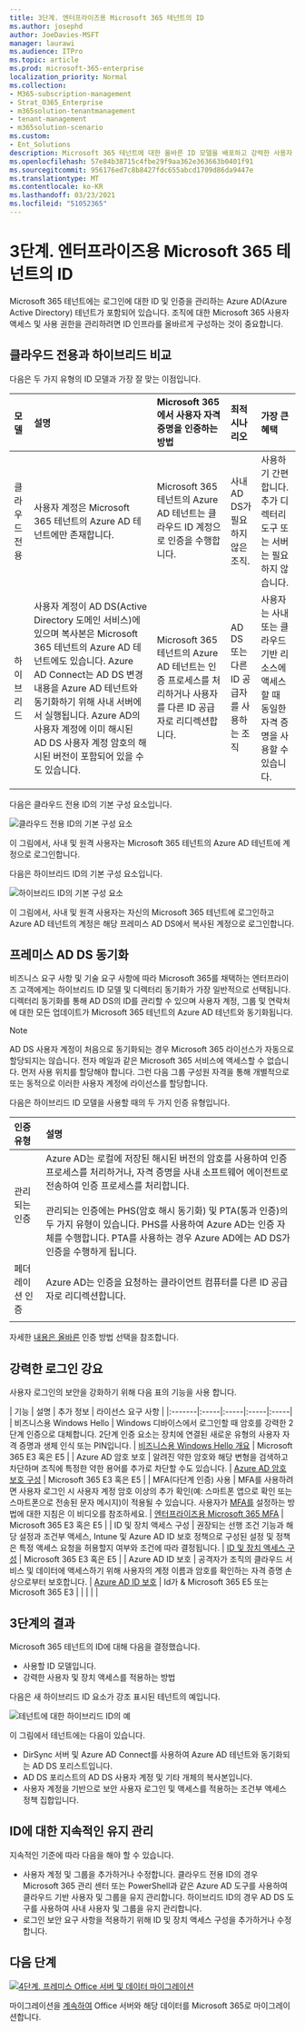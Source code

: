 ```yaml
---
title: 3단계. 엔터프라이즈용 Microsoft 365 테넌트의 ID
ms.author: josephd
author: JoeDavies-MSFT
manager: laurawi
ms.audience: ITPro
ms.topic: article
ms.prod: microsoft-365-enterprise
localization_priority: Normal
ms.collection:
- M365-subscription-management
- Strat_O365_Enterprise
- m365solution-tenantmanagement
- tenant-management
- m365solution-scenario
ms.custom:
- Ent_Solutions
description: Microsoft 365 테넌트에 대한 올바른 ID 모델을 배포하고 강력한 사용자 로그인을 적용합니다.
ms.openlocfilehash: 57e84b38715c4fbe29f9aa362e363663b0401f91
ms.sourcegitcommit: 956176ed7c8b8427fdc655abcd1709d86da9447e
ms.translationtype: MT
ms.contentlocale: ko-KR
ms.lasthandoff: 03/23/2021
ms.locfileid: "51052365"
---
```

# <a name="step-3-identity-for-your-microsoft-365-for-enterprise-tenants"></a>3단계. 엔터프라이즈용 Microsoft 365 테넌트의 ID

Microsoft 365 테넌트에는 로그인에 대한 ID 및 인증을 관리하는 Azure AD(Azure Active Directory) 테넌트가 포함되어 있습니다. 조직에 대한 Microsoft 365 사용자 액세스 및 사용 권한을 관리하려면 ID 인프라를 올바르게 구성하는 것이 중요합니다.

## <a name="cloud-only-vs-hybrid"></a>클라우드 전용과 하이브리드 비교

다음은 두 가지 유형의 ID 모델과 가장 잘 맞는 이점입니다.


| 모델 | 설명 | Microsoft 365에서 사용자 자격 증명을 인증하는 방법 | 최적 시나리오 | 가장 큰 혜택 |
|:-------|:-----|:-----|:-----|:-----|
| 클라우드 전용 | 사용자 계정은 Microsoft 365 테넌트의 Azure AD 테넌트에만 존재합니다. | Microsoft 365 테넌트의 Azure AD 테넌트는 클라우드 ID 계정으로 인증을 수행합니다. | 사내 AD DS가 필요하지 않은 조직. | 사용하기 간편합니다. 추가 디렉터리 도구 또는 서버는 필요하지 않습니다. |
| 하이브리드 |  사용자 계정이 AD DS(Active Directory 도메인 서비스)에 있으며 복사본은 Microsoft 365 테넌트의 Azure AD 테넌트에도 있습니다. Azure AD Connect는 AD DS 변경 내용을 Azure AD 테넌트와 동기화하기 위해 사내 서버에서 실행됩니다. Azure AD의 사용자 계정에 이미 해시된 AD DS 사용자 계정 암호의 해시된 버전이 포함되어 있을 수도 있습니다. | Microsoft 365 테넌트의 Azure AD 테넌트는 인증 프로세스를 처리하거나 사용자를 다른 ID 공급자로 리디렉션합니다. | AD DS 또는 다른 ID 공급자를 사용하는 조직 | 사용자는 사내 또는 클라우드 기반 리소스에 액세스할 때 동일한 자격 증명을 사용할 수 있습니다. |
||||||

다음은 클라우드 전용 ID의 기본 구성 요소입니다.
 
![클라우드 전용 ID의 기본 구성 요소](../media/about-microsoft-365-identity/cloud-only-identity.png)

이 그림에서, 사내 및 원격 사용자는 Microsoft 365 테넌트의 Azure AD 테넌트에 계정으로 로그인합니다.

다음은 하이브리드 ID의 기본 구성 요소입니다.

![하이브리드 ID의 기본 구성 요소](../media/about-microsoft-365-identity/hybrid-identity.png)

이 그림에서, 사내 및 원격 사용자는 자신의 Microsoft 365 테넌트에 로그인하고 Azure AD 테넌트의 계정은 해당 프레미스 AD DS에서 복사된 계정으로 로그인합니다.

## <a name="synchronizing-your-on-premises-ad-ds"></a>프레미스 AD DS 동기화

비즈니스 요구 사항 및 기술 요구 사항에 따라 Microsoft 365를 채택하는 엔터프라이즈 고객에게는 하이브리드 ID 모델 및 디렉터리 동기화가 가장 일반적으로 선택됩니다. 디렉터리 동기화를 통해 AD DS의 ID를 관리할 수 있으며 사용자 계정, 그룹 및 연락처에 대한 모든 업데이트가 Microsoft 365 테넌트의 Azure AD 테넌트와 동기화됩니다.

>[!Note]
>AD DS 사용자 계정이 처음으로 동기화되는 경우 Microsoft 365 라이선스가 자동으로 할당되지는 않습니다. 전자 메일과 같은 Microsoft 365 서비스에 액세스할 수 없습니다. 먼저 사용 위치를 할당해야 합니다. 그런 다음 그룹 구성원 자격을 통해 개별적으로 또는 동적으로 이러한 사용자 계정에 라이선스를 할당합니다.
>

다음은 하이브리드 ID 모델을 사용할 때의 두 가지 인증 유형입니다.

| 인증 유형 | 설명 |
|:-------|:-----|
| 관리되는 인증 | Azure AD는 로컬에 저장된 해시된 버전의 암호를 사용하여 인증 프로세스를 처리하거나, 자격 증명을 사내 소프트웨어 에이전트로 전송하여 인증 프로세스를 처리합니다. <br> <br>  관리되는 인증에는 PHS(암호 해시 동기화) 및 PTA(통과 인증)의 두 가지 유형이 있습니다. PHS를 사용하여 Azure AD는 인증 자체를 수행합니다. PTA를 사용하는 경우 Azure AD에는 AD DS가 인증을 수행하게 됩니다. |
| 페더레이션 인증 | Azure AD는 인증을 요청하는 클라이언트 컴퓨터를 다른 ID 공급자로 리디렉션합니다. |
|  |  |

자세한 [내용은 올바른](/azure/active-directory/hybrid/choose-ad-authn) 인증 방법 선택을 참조합니다.

## <a name="enforcing-strong-sign-ins"></a>강력한 로그인 강요

사용자 로그인의 보안을 강화하기 위해 다음 표의 기능을 사용 합니다.

| 기능 | 설명 | 추가 정보 | 라이선스 요구 사항 |
|:-------|:-----|:-----|:-----|:-----|
| 비즈니스용 Windows Hello | Windows 디바이스에서 로그인할 때 암호를 강력한 2단계 인증으로 대체합니다. 2단계 인증 요소는 장치에 연결된 새로운 유형의 사용자 자격 증명과 생체 인식 또는 PIN입니다. | [비즈니스용 Windows Hello 개요](/windows/security/identity-protection/hello-for-business/hello-overview) | Microsoft 365 E3 혹은 E5 |
| Azure AD 암호 보호 | 알려진 약한 암호와 해당 변형을 검색하고 차단하며 조직에 특정한 약한 용어를 추가로 차단할 수도 있습니다. | [Azure AD 암호 보호 구성](/azure/active-directory/authentication/concept-password-ban-bad) | Microsoft 365 E3 혹은 E5 |
| MFA(다단계 인증) 사용 | MFA를 사용하려면 사용자 로그인 시 사용자 계정 암호 이상의 추가 확인(예: 스마트폰 앱으로 확인 또는 스마트폰으로 전송된 문자 메시지)이 적용될 수 있습니다. 사용자가 [MFA를](https://support.microsoft.com/office/set-up-multi-factor-authentication-in-microsoft-365-business-a32541df-079c-420d-9395-9d59354f7225) 설정하는 방법에 대한 지침은 이 비디오를 참조하세요. | [엔터프라이즈용 Microsoft 365 MFA](../enterprise/microsoft-365-secure-sign-in.md#mfa) | Microsoft 365 E3 혹은 E5 |
| ID 및 장치 액세스 구성 | 권장되는 선행 조건 기능과 해당 설정과 조건부 액세스, Intune 및 Azure AD ID 보호 정책으로 구성된 설정 및 정책은 특정 액세스 요청을 허용할지 여부와 조건에 따라 결정됩니다.  | [ID 및 장치 액세스 구성](../security/defender-365-security/microsoft-365-policies-configurations.md) | Microsoft 365 E3 혹은 E5 |
| Azure AD ID 보호 | 공격자가 조직의 클라우드 서비스 및 데이터에 액세스하기 위해 사용자의 계정 이름과 암호를 확인하는 자격 증명 손상으로부터 보호합니다. | [Azure AD ID 보호](/azure/active-directory/active-directory-identityprotection) | Id가 & Microsoft 365 E5 또는 Microsoft 365 E3 |
|  |  |  |



## <a name="results-of-step-3"></a>3단계의 결과

Microsoft 365 테넌트의 ID에 대해 다음을 결정했습니다.

- 사용할 ID 모델입니다.
- 강력한 사용자 및 장치 액세스를 적용하는 방법

다음은 새 하이브리드 ID 요소가 강조 표시된 테넌트의 예입니다.

![테넌트에 대한 하이브리드 ID의 예](../media/tenant-management-overview/tenant-management-tenant-build-step3.png)

이 그림에서 테넌트에는 다음이 있습니다.

- DirSync 서버 및 Azure AD Connect를 사용하여 Azure AD 테넌트와 동기화되는 AD DS 포리스트입니다.
- AD DS 포리스트의 AD DS 사용자 계정 및 기타 개체의 복사본입니다.
- 사용자 계정을 기반으로 보안 사용자 로그인 및 액세스를 적용하는 조건부 액세스 정책 집합입니다. 

## <a name="ongoing-maintenance-for-identity"></a>ID에 대한 지속적인 유지 관리

지속적인 기준에 따라 다음을 해야 할 수 있습니다.

- 사용자 계정 및 그룹을 추가하거나 수정합니다. 클라우드 전용 ID의 경우 Microsoft 365 관리 센터 또는 PowerShell과 같은 Azure AD 도구를 사용하여 클라우드 기반 사용자 및 그룹을 유지 관리합니다. 하이브리드 ID의 경우 AD DS 도구를 사용하여 사내 사용자 및 그룹을 유지 관리합니다.
- 로그인 보안 요구 사항을 적용하기 위해 ID 및 장치 액세스 구성을 추가하거나 수정합니다.

## <a name="next-step"></a>다음 단계

[![4단계. 프레미스 Office 서버 및 데이터 마이그레이션](../media/tenant-management-overview/tenant-management-step-grid-migration.png)](tenant-management-migration.md)

마이그레이션을 [계속하여](tenant-management-migration.md) Office 서버와 해당 데이터를 Microsoft 365로 마이그레이션합니다.